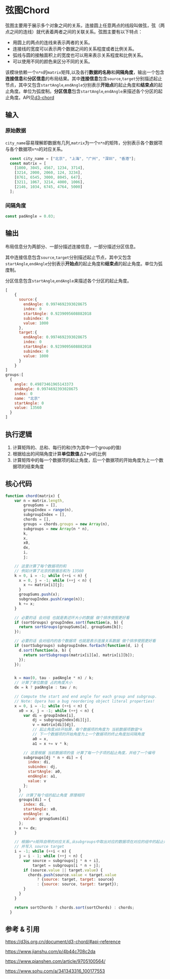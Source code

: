 # 弦图Chord

<RecoDemo>
  <Demo-Chord slot="demo" />
  <template slot="code-template">
    <<< @/docs/.vuepress/components/Demo/Chord.vue?template
  </template>
  <template slot="code-script">
    <<< @/docs/.vuepress/components/Demo/Chord.vue?script
  </template>
  <template slot="code-style">
    <<< @/docs/.vuepress/components/Demo/Chord.vue?style
  </template>
</RecoDemo>

弦图主要用于展示多个对象之间的关系，连接圆上任意两点的线段叫做弦，弦（两点之间的连线）就代表着两者之间的关联关系。弦图主要有以下特点：

+ 用圆上的两点的连线来表示两者的关系。
+ 连接线的宽度可以表示两个数据之间的关系程度或者比例关系。
+ 弧线与圆的接触面积上的宽度也可以用来表示关系程度和比例关系。
+ 可以使用不同的颜色来区分不同的关系。

该模块依赖一个`n*n`的`matrix`矩阵,以及各行**数据的名称**和**间隔角度**，输出一个包含**连接信息**和**分区信息**的布局结果。其中**连接信息**包含`source`,`target`分别描述起止节点，其中又包含`startAngle`,`endAngle`分别表示**开始点**的起止角度和**结束点**的起止角度。单位为弧度制。**分区信息**包含`startAngle`,`endAngle`来描述各个分区的起止角度。API见[d3-chord](https://d3js.org.cn/document/d3-chord/#api-reference)

## 输入

### 原始数据

`city_name`容易理解即数据有几列,`matrix`为一个`n*n`的矩阵，分别表示各个数据项与各个数据项`n*n`的对应关系。

```javascript
  const city_name = ["北京", "上海", "广州", "深圳", "香港"];
  const matrix = [
    [1000, 3045, 4567, 1234, 3714],
    [3214, 2000, 2060, 124, 3234],
    [8761, 6545, 3000, 8045, 647],
    [3211, 1067, 3214, 4000, 1006],
    [2146, 1034, 6745, 4764, 5000]
  ];
```

### 间隔角度

```javascript
const padAngle = 0.03;
```

## 输出

布局信息分为两部分、一部分描述连接信息，一部分描述分区信息。

其中连接信息包含`source`,`target`分别描述起止节点，其中又包含`startAngle`,`endAngle`分别表示**开始点**的起止角度和**结束点**的起止角度。单位为弧度制。

分区信息包含`startAngle`,`endAngle`来描述各个分区的起止角度。

```javascript
[
    {
      source:{
        endAngle: 0.9974692393028675
        index: 0
        startAngle: 0.9239095608882018
        subindex: 0
        value: 1000
      },
      target:{
        endAngle: 0.9974692393028675
        index: 0
        startAngle: 0.9239095608882018
        subindex: 0
        value: 1000
      }
    }
]
groups:[
  {
    angle: 0.49873461965143373
    endAngle: 0.9974692393028675
    index: 0
    name: "北京"
    startAngle: 0
    value: 13560
  }
]
```

## 执行逻辑

1. 计算矩阵的、总和、每行的和(作为其中一个group的值)
2. 根据给出的间隔角度计算**单位数值**占2*pi的比例
3. 计算矩阵中的每一个数据项的起止角度，后一个数据项的开始角度为上一个数据项的结束角度

## 核心代码

```javascript
function chord(matrix) {
    var n = matrix.length,
        groupSums = [],
        groupIndex = range(n),
        subgroupIndex = [],
        chords = [],
        groups = chords.groups = new Array(n),
        subgroups = new Array(n * n),
        k,
        x,
        x0,
        dx,
        i,
        j;

    // 这里计算了每个数据项的和
    // 例如计算了北京的数据总和为 13560
    k = 0, i = -1; while (++i < n) {
      x = 0, j = -1; while (++j < n) {
        x += matrix[i][j];
      }
      groupSums.push(x);
      subgroupIndex.push(range(n));
      k += x;
    }

    // 必要的话 会对组 也就是表述环大小的数据 做个排序使图更好看
    if (sortGroups) groupIndex.sort(function(a, b) {
      return sortGroups(groupSums[a], groupSums[b]);
    });

    // 必要的话 会对组内的各个数据项 也就是表示连接关系数据 做个排序使图更好看
    if (sortSubgroups) subgroupIndex.forEach(function(d, i) {
      d.sort(function(a, b) {
        return sortSubgroups(matrix[i][a], matrix[i][b]);
      });
    });


    k = max(0, tau - padAngle * n) / k;
    // 计算了单位数值 占的角度大小
    dx = k ? padAngle : tau / n;

    // Compute the start and end angle for each group and subgroup.
    // Note: Opera has a bug reordering object literal properties!
    x = 0, i = -1; while (++i < n) {
      x0 = x, j = -1; while (++j < n) {
        var di = groupIndex[i],
            dj = subgroupIndex[di][j],
            v = matrix[di][dj],
            // 起止角度从0开始算，每个数据项的角度为 当前数据项数值*k
            // 下一个数据项的开始角度为上一个数据项的终止角度加间隔角度
            a0 = x,
            a1 = x += v * k;

        // 这里根据 当前数据项的值 计算了每一个子项的起止角度，并给了一个编号
        subgroups[dj * n + di] = {
          index: di,
          subindex: dj,
          startAngle: a0,
          endAngle: a1,
          value: v
        };
      }
      // 计算了每个组的起止角度 原理相同
      groups[di] = {
        index: di,
        startAngle: x0,
        endAngle: x,
        value: groupSums[di]
      };
      x += dx;
    }

    // 根据n*n矩阵自带的对应关系,从subgroups中取出对应的数据项在对应的组中的起止角度。
    // 并写入 source target
    i = -1; while (++i < n) {
      j = i - 1; while (++j < n) {
        var source = subgroups[j * n + i],
            target = subgroups[i * n + j];
        if (source.value || target.value) {
          chords.push(source.value < target.value
              ? {source: target, target: source}
              : {source: source, target: target});
        }
      }
    }

    return sortChords ? chords.sort(sortChords) : chords;
  }

```

## 参考 & 引用

https://d3js.org.cn/document/d3-chord/#api-reference

https://www.jianshu.com/p/4b44c708c2da

https://www.pianshen.com/article/9705100564/

https://www.sohu.com/a/341343316_100177553